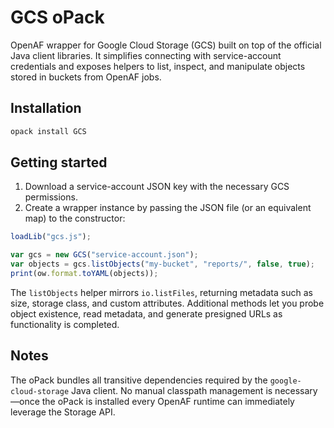 # GCS oPack

OpenAF wrapper for Google Cloud Storage (GCS) built on top of the official Java client libraries. It simplifies connecting with
service-account credentials and exposes helpers to list, inspect, and manipulate objects stored in buckets from OpenAF jobs.

## Installation

```bash
opack install GCS
```

## Getting started

1. Download a service-account JSON key with the necessary GCS permissions.
2. Create a wrapper instance by passing the JSON file (or an equivalent map) to the constructor:

```javascript
loadLib("gcs.js");

var gcs = new GCS("service-account.json");
var objects = gcs.listObjects("my-bucket", "reports/", false, true);
print(ow.format.toYAML(objects));
```

The `listObjects` helper mirrors `io.listFiles`, returning metadata such as size, storage class, and custom attributes. Additional
methods let you probe object existence, read metadata, and generate presigned URLs as functionality is completed.

## Notes

The oPack bundles all transitive dependencies required by the `google-cloud-storage` Java client. No manual classpath management is
necessary—once the oPack is installed every OpenAF runtime can immediately leverage the Storage API.
